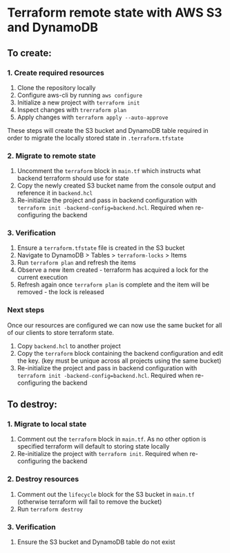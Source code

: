# Terraform remote state with AWS S3 and DynamoDB

## To create:

### 1. Create required resources

1. Clone the repository locally
2. Configure aws-cli by running `aws configure`
4. Initialize a new project with `terraform init`
5. Inspect changes with `trerraform plan`
6. Apply changes with `terraform apply --auto-approve`

These steps will create the S3 bucket and DynamoDB table required in order to migrate the locally stored state in `.terraform.tfstate`

### 2. Migrate to remote state

1. Uncomment the `terraform` block in `main.tf` which instructs what backend terraform should use for state
3. Copy the newly created S3 bucket name from the console output and reference it in `backend.hcl`
2. Re-initialize the project and pass in backend configuration with `terraform init -backend-config=backend.hcl`. Required when re-configuring the backend

### 3. Verification
1. Ensure a `terraform.tfstate` file is created in the S3 bucket
2. Navigate to DynamoDB > Tables > `terraform-locks` > Items
3. Run `terraform plan` and refresh the items
4. Observe a new item created - terraform has acquired a lock for the current execution
5. Refresh again once `terraform plan` is complete and the item will be removed - the lock is released

### Next steps
Once our resources are configured we can now use the same bucket for all of our clients to store terraform state.

1. Copy `backend.hcl` to another project
2. Copy the `terraform` block containing the backend configuration and edit the key. (key must be unique across all projects using the same bucket)
3. Re-initialize the project and pass in backend configuration with `terraform init -backend-config=backend.hcl`. Required when re-configuring the backend

## To destroy:

### 1. Migrate to local state

1. Comment out the `terraform` block in `main.tf`. As no other option is specified terraform will default to storing state locally
2. Re-initialize the project with `terraform init`. Required when re-configuring the backend

### 2. Destroy resources
1. Comment out the `lifecycle` block for the S3 bucket in `main.tf` (otherwise terraform will fail to remove the bucket)
2. Run `terraform destroy`

### 3. Verification
1. Ensure the S3 bucket and DynamoDB table do not exist
